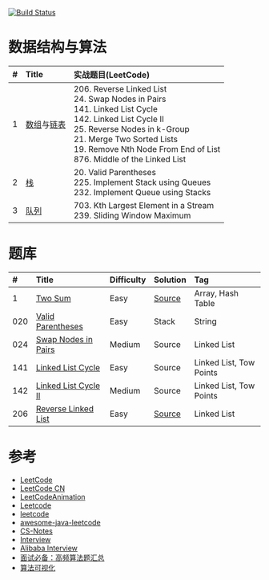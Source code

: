 [![Build Status](https://travis-ci.org/yeungeek/java-leetcode.svg?branch=master)](https://travis-ci.org/yeungeek/java-leetcode)
# 数据结构与算法
| #    | Title              | 实战题⽬(LeetCode)          | 
| :--- | :----------------- | :-----------------         | 
| 1    | [数组](algo/Struct/Array/README.md)与[链表](algo/Struct/LinkedList/README.md)    | 206. Reverse Linked List<br/>24. Swap Nodes in Pairs<br>141. Linked List Cycle<br> 142. Linked List Cycle II<br>  25. Reverse Nodes in k-Group <br/>21. Merge Two Sorted Lists <br/>19. Remove Nth Node From End of List <br/> 876. Middle of the Linked List     | 
|2 |[栈](algo/Struct/Stack/README.md)|20. Valid Parentheses <br/> 225. Implement Stack using Queues <br/> 232. Implement Queue using Stacks|
|3 |[队列](algo/Struct/Queue/README.md)|703. Kth Largest Element in a Stream <br/>239. Sliding Window Maximum|


# 题库

| #    | Title              | Difficulty         | Solution           | Tag                |
| :--- | :----------------- | :----------------- | :----------------- | :----------------- |
| 1    | [Two Sum](problems/easy/001/README.md)     | Easy               | [Source](https://github.com/yeungeek/java-leetcode/blob/master/leetcode/src/main/java/com/yeungeek/leetcode/easy/_001/TwoSum.java)                   |Array, Hash Table   |
|020|[Valid Parentheses](problems/easy/020/README.md)|Easy|Stack|String|
|024|[Swap Nodes in Pairs](problems/medium/024/README.md)|Medium|Source|Linked List|
|141|[Linked List Cycle](problems/easy/141/README.md)|Easy|Source|Linked List, Tow Points |
|142|[Linked List Cycle II](problems/medium/142/README.md)|Medium|Source|Linked List, Tow Points |
| 206  | [Reverse Linked List](problems/easy/206/README.md)     | Easy               | [Source](https://github.com/yeungeek/java-leetcode/blob/master/leetcode/src/main/java/com/yeungeek/leetcode/easy/_206/ReverseLinkedList.java)      |Linked List  |

# 参考
* [LeetCode](https://leetcode.com/)
* [LeetCode CN](https://leetcode-cn.com/)
* [LeetCodeAnimation](https://github.com/MisterBooo/LeetCodeAnimation)
* [Leetcode](https://github.com/fishercoder1534/Leetcode)
* [leetcode](https://github.com/gouthampradhan/leetcode)
* [awesome-java-leetcode](https://github.com/Blankj/awesome-java-leetcode)
* [CS-Notes](https://github.com/CyC2018/CS-Notes)
* [Interview](https://github.com/apachecn/Interview)
* [Alibaba Interview](https://hit-alibaba.github.io/interview/)
* [面试必备：高频算法题汇总](https://juejin.im/post/5d9fca66e51d45782315d70a)
* [算法可视化](https://www.cs.usfca.edu/~galles/visualization/Algorithms.html)